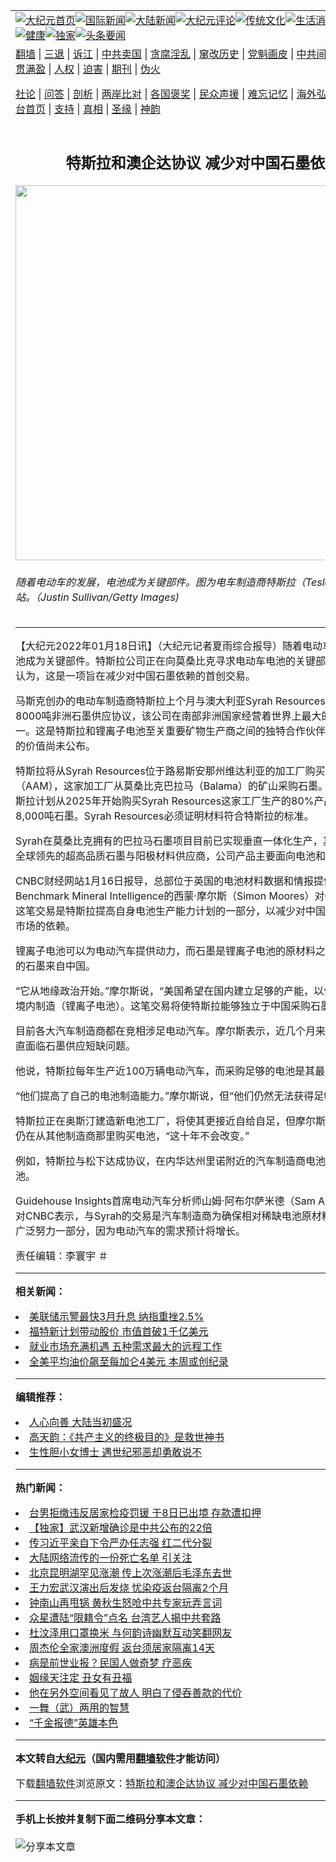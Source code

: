 <a name="1" id="1" target="_blank"></a><span id="1"></span>
<table align=center border="0"><tr><td colspan="2" VALIGN=TOP><a href="https://github.com/zhhqsq3413/djy/blob/master/gb/nf1351518.md#1"><img src="https://raw.githubusercontent.com/zhhqsq3413/www/master/t/djy/1.jpg" title="大纪元首页" alt="大纪元首页"></a><a href="https://github.com/zhhqsq3413/djy/blob/master/gb/n24hr.md#1"><img src="https://raw.githubusercontent.com/zhhqsq3413/www/master/t/djy/3.jpg" title="国际新闻" alt="国际新闻"></a><a href="https://github.com/zhhqsq3413/djy/blob/master/gb/nsc413.md#1"><img src="https://raw.githubusercontent.com/zhhqsq3413/www/master/t/djy/4.jpg" title="大陆新闻" alt="大陆新闻"></a><a href="https://github.com/zhhqsq3413/djy/blob/master/gb/news392.md#1"><img src="https://raw.githubusercontent.com/zhhqsq3413/www/master/t/djy/5.jpg" title="大纪元评论" alt="大纪元评论"></a><a href="https://github.com/zhhqsq3413/djy/blob/master/gb/news2007.md#1"><img src="https://raw.githubusercontent.com/zhhqsq3413/www/master/t/djy/6.jpg" title="传统文化" alt="传统文化"></a><a href="https://github.com/zhhqsq3413/djy/blob/master/gb/news2008.md#1"><img src="https://raw.githubusercontent.com/zhhqsq3413/www/master/t/djy/7.jpg" title="生活消费" alt="生活消费"></a><a href="https://github.com/zhhqsq3413/djy/blob/master/gb/ncyule.md#1"><img src="https://raw.githubusercontent.com/zhhqsq3413/www/master/t/djy/8.jpg" title="娱乐休闲" alt="娱乐休闲"></a><a href="https://github.com/zhhqsq3413/djy/blob/master/gb/nsc1002.md#1"><img src="https://raw.githubusercontent.com/zhhqsq3413/www/master/t/djy/9.jpg" title="健康" alt="健康"></a><a href="https://github.com/zhhqsq3413/djy/blob/master/gb/nf6092.md#1"><img src="https://raw.githubusercontent.com/zhhqsq3413/www/master/t/djy/10a.jpg" title="独家" alt="独家"></a><a href="https://github.com/zhhqsq3413/djy/blob/master/gb/nf4514.md#1"><img src="https://raw.githubusercontent.com/zhhqsq3413/www/master/t/djy/12a.jpg" title="头条要闻" alt="头条要闻"></a></td></tr>
<tr><td colspan="2" VALIGN=TOP><a target="_blank" href="https://github.com/zhhqsq3413/www/blob/master/README.md?zsrh#1">翻墙</a> | <a target="_blank" href="https://github.com/zhhqsq3413/djy/blob/master/gb/nf5657.md#1">三退</a> | <a target="_blank" href="https://github.com/zhhqsq3413/djy/blob/master/gb/nf6124.md#1">诉江</a> | <a target="_blank" href="https://github.com/zhhqsq3413/djy/blob/master/gb/nf1176117.md#1">中共卖国</a> | <a target="_blank" href="https://github.com/zhhqsq3413/djy/blob/master/gb/nf5773.md#1">贪腐淫乱</a> | <a target="_blank" href="https://github.com/zhhqsq3413/djy/blob/master/gb/nf1176115.md#1">窜改历史</a> | <a target="_blank" href="https://github.com/zhhqsq3413/djy/blob/master/gb/nf1176107.md#1">党魁画皮</a> | <a target="_blank" href="https://github.com/zhhqsq3413/djy/blob/master/gb/nf1320400.md#1">中共间谍</a> | <a target="_blank" href="https://github.com/zhhqsq3413/djy/blob/master/gb/nf1176114.md#1">破坏传统</a> | <a target="_blank" href="https://github.com/zhhqsq3413/ntdtv/blob/master/gb/prog447_1.md#1">恶贯满盈</a> | <a target="_blank" href="https://github.com/zhhqsq3413/djy/blob/master/gb/ncid278.md#1">人权</a> | <a target="_blank" href="https://github.com/zhhqsq3413/djy/blob/master/gb/nf1176111.md#1">迫害</a> | <a target="_blank" href="https://gitlab.com/szzdlab/mh-qikan/blob/master/README.md#1">期刊</a> | <a target="_blank" href="https://github.com/zhhqsq3413/djy/blob/master/gb/nf5562.md#1">伪火</a></p><p><a target="_blank" href="https://github.com/zhhqsq3413/djy/blob/master/gb/9p.md#1">社论</a> | <a target="_blank" href="https://github.com/zhhqsq3413/djy/blob/master/gb/nf4378.md#1">问答</a> | <a target="_blank" href="https://github.com/zhhqsq3413/djy/blob/master/gb/nf5792.md#1">剖析</a> | <a target="_blank" href="https://github.com/zhhqsq3413/djy/blob/master/gb/nf5735.md#1">两岸比对</a> | <a target="_blank" href="https://github.com/zhhqsq3413/djy/blob/master/gb/nf6119.md#1">各国褒奖</a> | <a target="_blank" href="https://github.com/zhhqsq3413/djy/blob/master/gb/nf6120.md#1">民众声援</a> | <a target="_blank" href="https://github.com/zhhqsq3413/djy/blob/master/gb/nf1188594.md#1">难忘记忆</a> | <a target="_blank" href="https://github.com/zhhqsq3413/djy/blob/master/gb/nf3180.md#1">海外弘传</a> | <a target="_blank" href="https://github.com/zhhqsq3413/djy/blob/master/gb/nf5410.md#1">万人上访</a> | <a target="_blank" href="https://github.com/zhhqsq3413/www/blob/master/README.md?zsrh#1">平台首页</a> | <a target="_blank" href="https://github.com/zhhqsq3413/djy/blob/master/gb/nf4386.md#1">支持</a> | <a target="_blank" href="https://github.com/zhhqsq3413/djy/blob/master/gb/nf4389.md#1">真相</a> | <a target="_blank" href="https://github.com/zhhqsq3413/djy/blob/master/gb/nf5790.md#1">圣缘</a> | <a target="_blank" href="https://github.com/zhhqsq3413/djy/blob/master/gb/nf4786.md#1">神韵</a></td></tr>
<tr><td VALIGN=TOP width="626"><h2 align=center>特斯拉和澳企达协议 减少对中国石墨依赖</h2>
<img width="600" src="https://i.epochtimes.com/assets/uploads/2019/03/GettyImages-1126253927-600x400.jpg" />
<h6>随着电动车的发展，电池成为关键部件。图为电车制造商特斯拉（Tesla）的充电站。（Justin Sullivan/Getty Images)
</h6>
<hr>
	<p>【大纪元2022年01月18日讯】（大纪元记者夏雨综合报导）随着<ahref="https://github.com/zhhqsq3413/djy/blob/master/gb/tag/%E7%94%B5%E5%8A%A8%E8%BD%A6.md#1">电动车</a>的发展，<ahref="https://github.com/zhhqsq3413/djy/blob/master/gb/tag/%E7%94%B5%E6%B1%A0.md#1">电池</a>成为关键部件。<ahref="https://github.com/zhhqsq3413/djy/blob/master/gb/tag/%E7%89%B9%E6%96%AF%E6%8B%89.md#1">特斯拉</a>公司正在向莫桑比克寻求<ahref="https://github.com/zhhqsq3413/djy/blob/master/gb/tag/%E7%94%B5%E5%8A%A8%E8%BD%A6.md#1">电动车</a><ahref="https://github.com/zhhqsq3413/djy/blob/master/gb/tag/%E7%94%B5%E6%B1%A0.md#1">电池</a>的关键部件。分析人士认为，这是一项旨在减少对中国<ahref="https://github.com/zhhqsq3413/djy/blob/master/gb/tag/%E7%9F%B3%E5%A2%A8.md#1">石墨</a>依赖的首创交易。</p>
<p>马斯克创办的电动车制造商<ahref="https://github.com/zhhqsq3413/djy/blob/master/gb/tag/%E7%89%B9%E6%96%AF%E6%8B%89.md#1">特斯拉</a>上个月与澳大利亚Syrah Resources公司签署了8000吨非洲<ahref="https://github.com/zhhqsq3413/djy/blob/master/gb/tag/%E7%9F%B3%E5%A2%A8.md#1">石墨</a>供应协议，该公司在南部非洲国家经营着世界上最大的石墨矿之一。这是特斯拉和锂离子电池至关重要矿物生产商之间的独特合作伙伴关系。该交易的价值尚未公布。</p>
<p>特斯拉将从Syrah Resources位于路易斯安那州维达利亚的加工厂购买活性阳极材料（AAM），这家加工厂从莫桑比克巴拉马（Balama）的矿山采购石墨。根据协议，特斯拉计划从2025年开始购买Syrah Resources这家工厂生产的80%产品，即每年8,000吨石墨。Syrah Resources必须证明材料符合特斯拉的标准。</p>
<p>Syrah在莫桑比克拥有的巴拉马石墨项目目前已实现垂直一体化生产，其目标是成为全球领先的超高品质石墨与阳极材料供应商，公司产品主要面向电池和工业市场。</p>
<p>CNBC财经网站1月16日报导，总部位于英国的电池材料数据和情报提供商Benchmark Mineral Intelligence的西蒙·摩尔斯（Simon Moores）对CNBC表示，这笔交易是特斯拉提高自身电池生产能力计划的一部分，以减少对中国主导全球石墨市场的依赖。</p>
<p>锂离子电池可以为电动汽车提供动力，而石墨是锂离子电池的原材料之一，大约70%的石墨来自中国。</p>
<p>“它从地缘政治开始。”摩尔斯说，“美国希望在国内建立足够的产能，以便能够在美国境内制造（锂离子电池）。这笔交易将使特斯拉能够独立于中国采购石墨。”</p>
<p>目前各大汽车制造商都在竞相涉足电动汽车。摩尔斯表示，近几个月来，电池行业一直面临石墨供应短缺问题。</p>
<p>他说，特斯拉每年生产近100万辆电动汽车，而采购足够的电池是其最大限制因素。</p>
<p>“他们提高了自己的电池制造能力。”摩尔斯说，但“他们仍然无法获得足够的电池。”</p>
<p>特斯拉正在奥斯汀建造新电池工厂，将使其更接近自给自足，但摩尔斯表示，特斯拉仍在从其他制造商那里购买电池，“这十年不会改变。”</p>
<p>例如，特斯拉与松下达成协议，在内华达州里诺附近的汽车制造商电池工厂生产电池。</p>
<p>Guidehouse Insights首席电动汽车分析师山姆·阿布尔萨米德（Sam Abuelsamid）对CNBC表示，与Syrah的交易是汽车制造商为确保相对稀缺电池原材料而采取的更广泛努力一部分，因为电动汽车的需求预计将增长。</p>
<p>责任编辑：李寰宇 ＃</p>
	
<hr>


<strong>相关新闻：</strong>
<li><a href="https://github.com/zhhqsq3413/djy/blob/master/gb/22/1/14/n13503298.md#1">美联储示警最快3月升息 纳指重挫2.5%</a></li>
<li><a href="https://github.com/zhhqsq3413/djy/blob/master/gb/22/1/14/n13504513.md#1">福特新计划带动股价 市值首破1千亿美元</a></li>
<li><a href="https://github.com/zhhqsq3413/djy/blob/master/gb/22/3/5/n13623302.md#1">就业市场充满机遇 五种需求最大的远程工作</a></li>
<li><a href="https://github.com/zhhqsq3413/djy/blob/master/gb/22/3/6/n13626732.md#1">全美平均油价飙至每加仑4美元 本周或创纪录</a></li>
<hr>


<strong>编辑推荐：</strong>
<li><a href="https://github.com/upjkzu3674/djy/blob/master/gb/15/7/17/n4482910.md?dfh#1" target="_blank">人心向善 大陆当初盛况</a></li><li><a href="https://github.com/tsiac2612/djy/blob/master/gb/17/12/9/n9940966.md#1" target="_blank">高天韵：《共产主义的终极目的》是救世神书</a></li><li><a href="https://github.com/tsiac2612/djy/blob/master/gb/19/1/15/n10977516.md#1" target="_blank">生性胆小女博士 遇世纪邪恶却勇敢说不</a></li>
<hr>

<strong>热门新闻：</strong>
<li><a href="https://github.com/zhhqsq3413/djy/blob/master/gb/20/3/20/n11956529.md#1">台男拒缴违反居家检疫罚锾 于8日已出境 存款遭扣押</a></li>
<li><a href="https://github.com/zhhqsq3413/djy/blob/master/gb/20/3/18/n11950904.md#1">【独家】武汉新增确诊是中共公布的22倍</a></li>
<li><a href="https://github.com/zhhqsq3413/djy/blob/master/gb/20/3/20/n11959031.md#1">传习近平亲自下令严办任志强 红二代分裂</a></li>
<li><a href="https://github.com/zhhqsq3413/djy/blob/master/gb/20/3/19/n11953667.md#1">大陆网络流传的一份死亡名单 引关注</a></li>
<li><a href="https://github.com/zhhqsq3413/djy/blob/master/gb/20/3/19/n11955384.md#1">北京昆明湖罕见涨潮 传上次涨潮后毛泽东去世</a></li>
<li><a href="https://github.com/zhhqsq3413/djy/blob/master/gb/20/3/19/n11954954.md#1">王力宏武汉演出后发烧 忧染疫返台隔离2个月</a></li>
<li><a href="https://github.com/zhhqsq3413/djy/blob/master/gb/20/3/19/n11955678.md#1">钟南山再甩锅 黄秋生怒呛中共专家玩弄言词</a></li>
<li><a href="https://github.com/zhhqsq3413/djy/blob/master/gb/20/3/20/n11959416.md#1">众星遭陆“限籍令”点名 台湾艺人揭中共套路</a></li>
<li><a href="https://github.com/zhhqsq3413/djy/blob/master/gb/20/3/18/n11950901.md#1">杜汶泽用口罩换米 与何韵诗幽默互动笑翻网友</a></li>
<li><a href="https://github.com/zhhqsq3413/djy/blob/master/gb/20/3/18/n11950740.md#1">周杰伦全家澳洲度假 返台须居家隔离14天</a></li>
<li><a href="https://github.com/zhhqsq3413/djy/blob/master/gb/20/2/11/n11861945.md#1">病是前世业报？民国人做奇梦 疗恶疾</a></li>
<li><a href="https://github.com/zhhqsq3413/djy/blob/master/gb/10/11/25/n3095498.md#1">姻缘天注定 丑女有丑福</a></li>
<li><a href="https://github.com/zhhqsq3413/djy/blob/master/gb/20/3/13/n11938995.md#1">他在另外空间看见了故人 明白了侵吞善款的代价</a></li>
<li><a href="https://github.com/zhhqsq3413/djy/blob/master/gb/20/3/17/n11947360.md#1">一舞（武）两用的智慧</a></li>
<li><a href="https://github.com/zhhqsq3413/djy/blob/master/gb/20/3/13/n11938981.md#1">“千金报德”英雄本色</a></li>
<hr>

<strong>本文转自<a href="https://www.epochtimes.com">大纪元</a>（国内需用<a href="https://github.com/zhhqsq3413/www/blob/master/README.md#8">翻墙软件</a>才能访问）</strong><p>下载<a href="https://github.com/zhhqsq3413/www/blob/master/README.md#8">翻墙软件</a>浏览原文：<a href="https://www.epochtimes.com/gb/22/1/17/n13511379.htm">特斯拉和澳企达协议 减少对中国石墨依赖</a></p><hr>

<strong>手机上长按并复制下面二维码分享本文章：</strong><br><br><img src="https://chart.apis.google.com/chart?cht=qr&chs=240x240&choe=UTF-8&chld=M|2&chl=https://github.com/zhhqsq3413/djy/blob/master/gb/22/1/17/n13511379.md%231" title="分享本文章"></td><td VALIGN=TOP><a href="https://github.com/zhhqsq3413/djy/blob/master/gb/16/1/21/n4622075.md?dfh#1" target="_blank"><img src="https://raw.githubusercontent.com/zhhqsq3413/djy/master/gb/300/wei-f1.jpg" title="中共的伪火骗局"  alt="中共的伪火骗局"></a><br><a href="https://github.com/zhhqsq3413/www/blob/master/README.md?dfh#9" target="_blank"><img src="https://raw.githubusercontent.com/zhhqsq3413/djy/master/gb/300/yong-h.jpg" title="永恒的见证"  alt="永恒的见证"></a><br><a href="https://github.com/zhhqsq3413/djy/blob/master/gb/13/9/29/n3974789.md?dfh#1" target="_blank"><img src="https://raw.githubusercontent.com/zhhqsq3413/djy/master/gb/300/shang-lnz.jpg" title="善良女子被中共投男牢"  alt="善良女子被中共投男牢"></a><br><a href="https://github.com/zhhqsq3413/djy/blob/master/gb/16/3/16/n4663449.md?dfh#1" target="_blank"><img src="https://raw.githubusercontent.com/zhhqsq3413/djy/master/gb/300/huo-z3.jpg" title="警卫目击活摘器官"  alt="警卫目击活摘器官"></a><br><a href="https://github.com/zhhqsq3413/djy/blob/master/gb/16/8/7/n8177641.md?dfh#1" target="_blank"><img src="https://raw.githubusercontent.com/zhhqsq3413/djy/master/gb/300/huo-z4.jpg" title="证人描述活摘恐怖"  alt="证人描述活摘恐怖"></a><br><a href="https://github.com/zhhqsq3413/djy/blob/master/gb/10/4/19/n2881569.md?dfh#1" target="_blank"><img src="https://raw.githubusercontent.com/zhhqsq3413/djy/master/gb/300/huo-z1.jpg" title="揭开活摘器官黑幕"  alt="揭开活摘器官黑幕"></a><br><a href="https://github.com/zhhqsq3413/djy/blob/master/gb/10/11/7/n3077476.md?dfh#1" target="_blank"><img src="https://raw.githubusercontent.com/zhhqsq3413/djy/master/gb/300/ma-ks.jpg" title="马克思的成魔之路"  alt="马克思的成魔之路"></a><br><a href="https://github.com/zhhqsq3413/djy/blob/master/gb/14/6/9/n4173977.md?dfh#1" target="_blank"><img src="https://raw.githubusercontent.com/zhhqsq3413/djy/master/gb/300/chang-zs.jpg" title="藏字石 蕴天机"  alt="藏字石 蕴天机"></a><br><a href="https://github.com/zhhqsq3413/djy/blob/master/gb/18/5/10/n10381511.md?dfh#1" target="_blank"><img src="https://raw.githubusercontent.com/zhhqsq3413/djy/master/gb/300/st1.jpg" title="关注三亿人三退"  alt="关注三亿人三退"></a><br><a href="https://github.com/zhhqsq3413/djy/blob/master/gb/18/3/21/n10237682.md?dfh#1" target="_blank"><img src="https://raw.githubusercontent.com/zhhqsq3413/djy/master/gb/300/jie-t.jpg" title="解体中共复兴中华"  alt="解体中共复兴中华"></a><br><a href="https://github.com/zhhqsq3413/djy/blob/master/gb/9/2/9/n2422991.md?dfh#1" target="_blank"><img src="https://raw.githubusercontent.com/zhhqsq3413/djy/master/gb/300/gao-zs.jpg" title="中共迫害良心律师"  alt="中共迫害良心律师"></a><br><a href="https://github.com/zhhqsq3413/djy/blob/master/gb/18/12/9/n10900044.md?dfh#1" target="_blank"><img src="https://raw.githubusercontent.com/zhhqsq3413/djy/master/gb/300/sj1.jpg" title="三百多万人举报江泽民"  alt="三百多万人举报江泽民"></a><br><a href="https://github.com/zhhqsq3413/djy/blob/master/gb/18/8/28/n10672014.md?dfh#1" target="_blank"><img src="https://raw.githubusercontent.com/zhhqsq3413/djy/master/gb/300/sj2.jpg" title="这些官员为何起诉江泽民"  alt="这些官员为何起诉江泽民"></a><br><a href="https://github.com/zhhqsq3413/djy/blob/master/gb/8/12/18/n2367165.md?dfh#1" target="_blank"><img src="https://raw.githubusercontent.com/zhhqsq3413/djy/master/gb/300/liangan.jpg" title="海峡两岸的强烈对比"  alt="海峡两岸的强烈对比"></a><br><a href="https://github.com/zhhqsq3413/djy/blob/master/gb/15/12/10/n4593139.md?dfh#1" target="_blank"><img src="https://raw.githubusercontent.com/zhhqsq3413/djy/master/gb/300/jia-ndzl.jpg" title="加拿大总理的贺信"  alt="加拿大总理的贺信"></a><br><a href="https://github.com/zhhqsq3413/djy/blob/master/gb/11/6/17/n3289382.md?dfh#1" target="_blank"><img src="https://raw.githubusercontent.com/zhhqsq3413/djy/master/gb/300/xiao-wd.jpg" title="探寻真相兼听则明"  alt="探寻真相兼听则明"></a><br><a href="https://github.com/zhhqsq3413/djy/blob/master/gb/18/10/27/n10812623.md?dfh#1" target="_blank"><img src="https://raw.githubusercontent.com/zhhqsq3413/djy/master/gb/300/yindu.jpg" title="印度媒体报道东方"  alt="印度媒体报道东方"></a><br><a href="https://github.com/zhhqsq3413/djy/blob/master/gb/18/6/9/n10469652.md?dfh#1" target="_blank"><img src="https://raw.githubusercontent.com/zhhqsq3413/djy/master/gb/300/xie-j.jpg" title="不一样的海外校园"  alt="不一样的海外校园"></a><br><a href="https://github.com/zhhqsq3413/djy/blob/master/gb/7/4/5/n1669415.md?dfh#1" target="_blank"><img src="https://raw.githubusercontent.com/zhhqsq3413/djy/master/gb/300/li-up.jpg" title="从大师到徒弟的传奇"  alt="从大师到徒弟的传奇"></a><br><a href="https://github.com/zhhqsq3413/djy/blob/master/gb/17/5/26/n9191512.md?dfh#1" target="_blank"><img src="https://raw.githubusercontent.com/zhhqsq3413/djy/master/gb/300/zfl2.jpg" title="亿万人与东方一本奇书"  alt="亿万人与东方一本奇书"></a><br><a href="https://github.com/zhhqsq3413/djy/blob/master/gb/13/11/27/n4020290.md?dfh#1" target="_blank"><img src="https://raw.githubusercontent.com/zhhqsq3413/djy/master/gb/300/zhen-h.jpg" title="大陆见不到的震撼场面"  alt="大陆见不到的震撼场面"></a><br><a href="https://github.com/zhhqsq3413/djy/blob/master/gb/15/7/17/n4482910.md?dfh#1" target="_blank"><img src="https://raw.githubusercontent.com/zhhqsq3413/djy/master/gb/300/dalu-sk.jpg" title="人心向善 大陆当初盛况"  alt="人心向善 大陆当初盛况"></a><br><a href="https://github.com/zhhqsq3413/djy/blob/master/gb/19/1/5/n10955468.md?dfh#1" target="_blank"><img src="https://raw.githubusercontent.com/zhhqsq3413/djy/master/gb/300/zfl1.jpg" title="追寻真理 这书讲什么"  alt="追寻真理 这书讲什么"></a><br><a href="https://github.com/zhhqsq3413/www/blob/master/README.md?dfh#1" target="_blank"><img src="https://raw.githubusercontent.com/zhhqsq3413/djy/master/gb/300/fq1.jpg" title="下载免费翻墙软件"  alt="下载免费翻墙软件"></a><br></td></tr></table>
